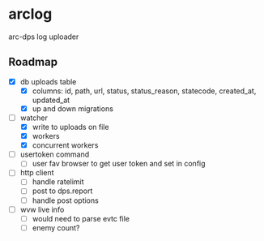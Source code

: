 # arclog
arc-dps log uploader

## Roadmap
- [x] db uploads table
  - [x] columns: id, path, url, status, status_reason, statecode, created_at, updated_at
  - [x] up and down migrations
- [ ] watcher
  - [x] write to uploads on file
  - [x] workers
  - [x] concurrent workers
- [ ] usertoken command
  - [ ] user fav browser to get user token and set in config
- [ ] http client
  - [ ] handle ratelimit
  - [ ] post to dps.report
  - [ ] handle post options
- [ ] wvw live info
  - [ ] would need to parse evtc file
  - [ ] enemy count?